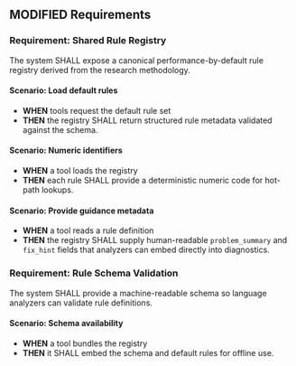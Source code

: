 ## MODIFIED Requirements
### Requirement: Shared Rule Registry
The system SHALL expose a canonical performance-by-default rule registry derived from the research methodology.

#### Scenario: Load default rules
- **WHEN** tools request the default rule set
- **THEN** the registry SHALL return structured rule metadata validated against the schema.

#### Scenario: Numeric identifiers
- **WHEN** a tool loads the registry
- **THEN** each rule SHALL provide a deterministic numeric code for hot-path lookups.

#### Scenario: Provide guidance metadata
- **WHEN** a tool reads a rule definition
- **THEN** the registry SHALL supply human-readable `problem_summary` and `fix_hint` fields that analyzers can embed directly into diagnostics.

### Requirement: Rule Schema Validation
The system SHALL provide a machine-readable schema so language analyzers can validate rule definitions.

#### Scenario: Schema availability
- **WHEN** a tool bundles the registry
- **THEN** it SHALL embed the schema and default rules for offline use.
